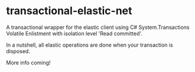 # transactional-elastic-net
A transactional wrapper for the elastic client using C# System.Transactions Volatile Enlistment with isolation level 'Read committed'.

In a nutshell, all elastic operations are done when your transaction is disposed.

More info coming!
